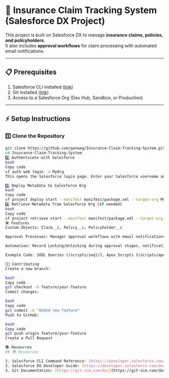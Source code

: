 # 🚀 Insurance Claim Tracking System (Salesforce DX Project)

This project is built on Salesforce DX to manage **insurance claims, policies, and policyholders**.  
It also includes **approval workflows** for claim processing with automated email notifications.

---

## 📋 Prerequisites

1. Salesforce CLI installed ([link](https://developer.salesforce.com/tools/sfdxcli))  
2. Git installed ([link](https://git-scm.com/downloads))  
3. Access to a Salesforce Org (Dev Hub, Sandbox, or Production)

---

## ⚡ Setup Instructions

### 1️⃣ Clone the Repository
```bash
git clone https://github.com/ganaeg/Insurance-Claim-Tracking-System.git
cd Insurance-Claim-Tracking-System
2️⃣ Authenticate with Salesforce
bash
Copy code
sf auth web login -a MyOrg
This opens the Salesforce login page. Enter your Salesforce username and password.

3️⃣ Deploy Metadata to Salesforce Org
bash
Copy code
sf project deploy start --manifest manifest/package.xml --target-org MyOrg
4️⃣ Retrieve Metadata from Salesforce Org (if needed)
bash
Copy code
sf project retrieve start --manifest manifest/package.xml --target-org MyOrg
🛠 Features
Custom Objects: Claim__c, Policy__c, Policyholder__c

Approval Processes: Manager approval workflows with email notifications

Automation: Record Locking/Unlocking during approval stages, notifications to approvers and submitters

Example Code: SOQL Queries (/scripts/soql/), Apex Scripts (/scripts/apex/)

👨‍💻 Contributing
Create a new branch:

bash
Copy code
git checkout -b feature/your-feature
Commit changes:

bash
Copy code
git commit -m "Added new feature"
Push to GitHub:

bash
Copy code
git push origin feature/your-feature
Create a Pull Request

📚 Resources
## 📚 Resources

1. Salesforce CLI Command Reference: [https://developer.salesforce.com/docs/atlas.en-us.sfdx_cli_reference.meta/sfdx_cli_reference/cli_reference.htm](https://developer.salesforce.com/docs/atlas.en-us.sfdx_cli_reference.meta/sfdx_cli_reference/cli_reference.htm)  
2. Salesforce DX Developer Guide: [https://developer.salesforce.com/docs/atlas.en-us.sfdx_dev.meta/sfdx_dev/sfdx_dev_intro.htm](https://developer.salesforce.com/docs/atlas.en-us.sfdx_dev.meta/sfdx_dev/sfdx_dev_intro.htm)  
3. Git Documentation: [https://git-scm.com/doc](https://git-scm.com/doc)


